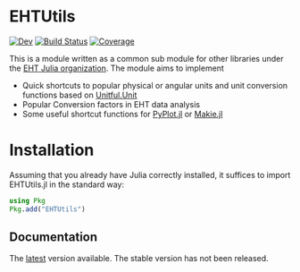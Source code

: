 # EHTUtils
[![Dev](https://img.shields.io/badge/docs-dev-blue.svg)](https://EHTJulia.github.io/EHTUtils.jl/dev/)
[![Build Status](https://github.com/EHTJulia/EHTUtils.jl/actions/workflows/CI.yml/badge.svg?branch=main)](https://github.com/EHTJulia/EHTUtils.jl/actions/workflows/CI.yml?query=branch%3Amain)
[![Coverage](https://codecov.io/gh/EHTJulia/EHTUtils.jl/branch/main/graph/badge.svg)](https://codecov.io/gh/EHTJulia/EHTUtils.jl)

This is a module written as a common sub module for other libraries under the [EHT Julia organization](https://github.com/EHTJulia). The module aims to implement 
- Quick shortcuts to popular physical or angular units and unit conversion functions based on [Unitful.Unit](https://github.com/PainterQubits/Unitful.jl)
- Popular Conversion factors in EHT data analysis
- Some useful shortcut functions for [PyPlot.jl](https://github.com/JuliaPy/PyPlot.jl) or [Makie.jl](https://makie.juliaplots.org/stable/documentation/backends/glmakie/)

# Installation
Assuming that you already have Julia correctly installed, it suffices to import EHTUtils.jl in the standard way:

```julia
using Pkg
Pkg.add("EHTUtils")
```

## Documentation
The [latest](https://ehtjulia.github.io/EHTUtils.jl/dev) version available. The stable version has not been released. 

